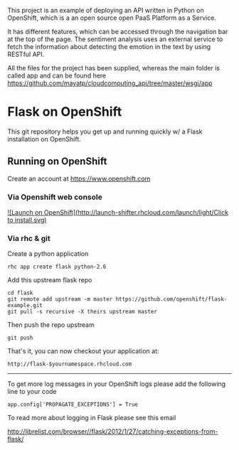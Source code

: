 This project is an example of deploying an API written in Python on OpenShift, which is a an open source open PaaS Platform as a Service.

It has different features, which can be accessed through the navigation bar at the top of the page. The sentiment analysis uses an external service to fetch the information about detecting the emotion in the text by using RESTful API.

All the files for the project has been supplied, whereas the main folder is called app and can be found here https://github.com/mayatp/cloudcomputing_api/tree/master/wsgi/app


Flask on OpenShift
==================

This git repository helps you get up and running quickly w/ a Flask installation
on OpenShift.


Running on OpenShift
----------------------------

Create an account at https://www.openshift.com

### Via Openshift web console

[![Launch on OpenShift](http://launch-shifter.rhcloud.com/launch/light/Click to install.svg)](https://openshift.redhat.com/app/console/application_type/custom?&cartridges[]=python-2.6&initial_git_url=https://github.com/openshift/flask-example.git&name=flask)

### Via rhc & git

Create a python application

    rhc app create flask python-2.6

Add this upstream flask repo

    cd flask
    git remote add upstream -m master https://github.com/openshift/flask-example.git
    git pull -s recursive -X theirs upstream master
    
Then push the repo upstream

    git push

That's it, you can now checkout your application at:

    http://flask-$yournamespace.rhcloud.com

------------------------------

To get more log messages in your OpenShift logs please add the following line to your code

    app.config['PROPAGATE_EXCEPTIONS'] = True

To read more about logging in Flask please see this email

http://librelist.com/browser//flask/2012/1/27/catching-exceptions-from-flask/
